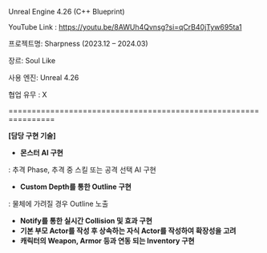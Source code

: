 Unreal Engine 4.26 (C++ Blueprint)

YouTube Link : https://youtu.be/8AWUh4Qvnsg?si=qCrB40jTyw695ta1

프로젝트명: Sharpness (2023.12 – 2024.03)

장르: Soul Like

사용 엔진: Unreal 4.26

협업 유무 : X

================================================================

**[담당 구현 기술]**

- **몬스터 AI 구현**

: 추격 Phase, 추격 중 스킬 또는 공격 선택 AI 구현

- **Custom Depth를 통한 Outline 구현**

: 물체에 가려질 경우 Outline 노출

- **Notify를 통한 실시간 Collision 및 효과 구현**
- **기본 부모 Actor를 작성 후 상속하는 자식 Actor를 작성하여 확장성을 고려**
- **캐릭터의 Weapon, Armor 등과 연동 되는 Inventory 구현**
